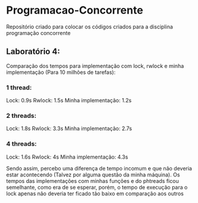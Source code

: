 # Programacao-Concorrente
Repositório criado para colocar os códigos criados para a disciplina programação concorrente

## Laboratório 4:
Comparação dos tempos para implementação com lock, rwlock e minha implementação (Para 10 milhões de tarefas):

### 1 thread:
Lock:                   0.9s
Rwlock:                 1.5s
Minha implementação:    1.2s

### 2 threads:
Lock:                   1.8s
Rwlock:                 3.3s
Minha implementação:    2.7s

### 4 threads:
Lock:                   1.6s
Rwlock:                 4s
Minha implementação:    4.3s

Sendo assim, percebo uma diferença de tempo incomum e que não deveria estar acontecendo (Talvez por alguma questão da minha máquina).
Os tempos das implementações com minhas funções e do phtreads ficou semelhante, como era de se esperar, porém, o tempo de execução para o
lock apenas não deveria ter ficado tão baixo em comparação aos outros
